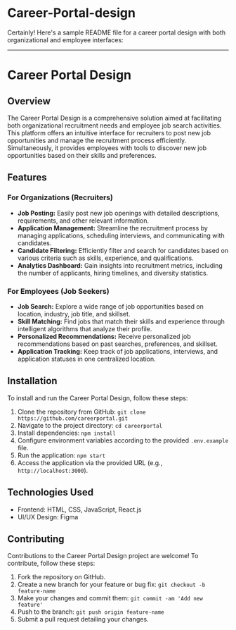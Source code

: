 # Career-Portal-design
Certainly! Here's a sample README file for a career portal design with both organizational and employee interfaces:

---

# Career Portal Design

## Overview
The Career Portal Design is a comprehensive solution aimed at facilitating both organizational recruitment needs and employee job search activities. This platform offers an intuitive interface for recruiters to post new job opportunities and manage the recruitment process efficiently. Simultaneously, it provides employees with tools to discover new job opportunities based on their skills and preferences.

## Features

### For Organizations (Recruiters)
- **Job Posting:** Easily post new job openings with detailed descriptions, requirements, and other relevant information.
- **Application Management:** Streamline the recruitment process by managing applications, scheduling interviews, and communicating with candidates.
- **Candidate Filtering:** Efficiently filter and search for candidates based on various criteria such as skills, experience, and qualifications.
- **Analytics Dashboard:** Gain insights into recruitment metrics, including the number of applicants, hiring timelines, and diversity statistics.

### For Employees (Job Seekers)
- **Job Search:** Explore a wide range of job opportunities based on location, industry, job title, and skillset.
- **Skill Matching:** Find jobs that match their skills and experience through intelligent algorithms that analyze their profile.
- **Personalized Recommendations:** Receive personalized job recommendations based on past searches, preferences, and skillset.
- **Application Tracking:** Keep track of job applications, interviews, and application statuses in one centralized location.

## Installation
To install and run the Career Portal Design, follow these steps:

1. Clone the repository from GitHub: `git clone https://github.com/careerportal.git`
2. Navigate to the project directory: `cd careerportal`
3. Install dependencies: `npm install`
4. Configure environment variables according to the provided `.env.example` file.
5. Run the application: `npm start`
6. Access the application via the provided URL (e.g., `http://localhost:3000`).

## Technologies Used
- Frontend: HTML, CSS, JavaScript, React.js
- UI/UX Design: Figma

## Contributing
Contributions to the Career Portal Design project are welcome! To contribute, follow these steps:
1. Fork the repository on GitHub.
2. Create a new branch for your feature or bug fix: `git checkout -b feature-name`
3. Make your changes and commit them: `git commit -am 'Add new feature'`
4. Push to the branch: `git push origin feature-name`
5. Submit a pull request detailing your changes.

